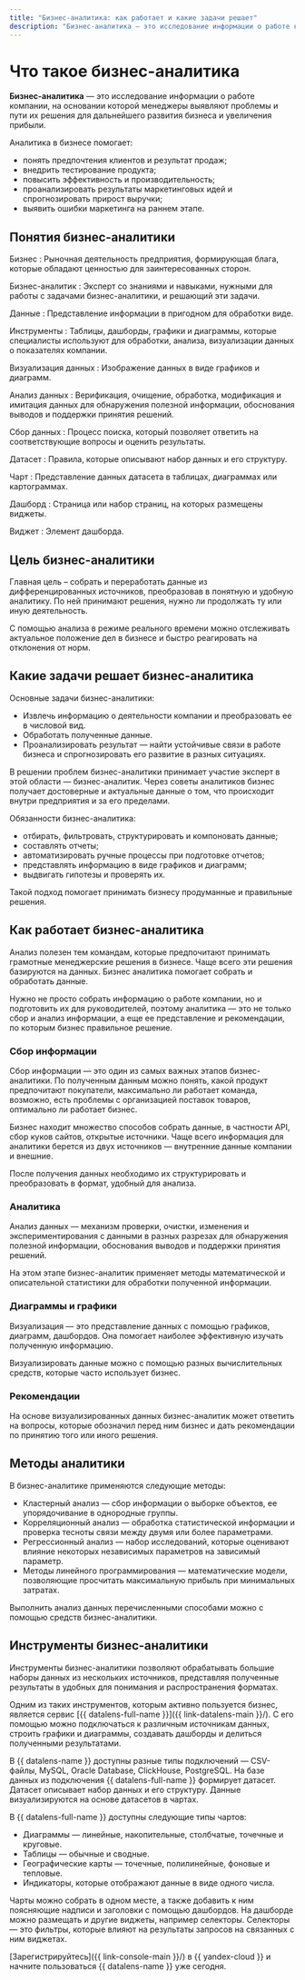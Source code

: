 ```yaml
---
title: "Бизнес-аналитика: как работает и какие задачи решает"
description: "Бизнес-аналитика — это исследование информации о работе компании, на основании которой менеджеры выявляют проблемы и пути их решения для дальнейшего развития бизнеса и увеличения прибыли. В статье рассмотрим цели, инструменты, а также типы задач, которые решает бизнес-аналитика."
---
```


# Что такое бизнес-аналитика

**Бизнес-аналитика** — это исследование информации о работе компании, на основании которой менеджеры выявляют проблемы и пути их решения для дальнейшего развития бизнеса и увеличения прибыли.

Аналитика в бизнесе помогает:
* понять предпочтения клиентов и результат продаж;
* внедрить тестирование продукта;
* повысить эффективность и производительность;
* проанализировать результаты маркетинговых идей и спрогнозировать прирост выручки;
* выявить ошибки маркетинга на раннем этапе.

## Понятия бизнес-аналитики

Бизнес
:   Рыночная деятельность предприятия, формирующая блага, которые обладают ценностью для заинтересованных сторон.

Бизнес-аналитик
:   Эксперт со знаниями и навыками, нужными для работы с задачами бизнес-аналитики, и решающий эти задачи.

Данные
:   Представление информации в пригодном для обработки виде.

Инструменты
:   Таблицы, дашборды, графики и диаграммы, которые специалисты используют для обработки, анализа, визуализации данных о показателях компании.

Визуализация данных
:   Изображение данных в виде графиков и диаграмм.

Анализ данных
:   Верификация, очищение, обработка, модификация и имитация данных для обнаружения полезной информации, обоснования выводов и поддержки принятия решений.

Сбор данных
:   Процесс поиска, который позволяет ответить на соответствующие вопросы и оценить результаты.

Датасет
:   Правила, которые описывают набор данных и его структуру.

Чарт
:   Представление данных  датасета в таблицах, диаграммах или картограммах.

Дашборд
:   Страница или набор страниц, на которых размещены виджеты.

Виджет
:   Элемент дашборда.


## Цель бизнес-аналитики

Главная цель – собрать и переработать данные из дифференцированных источников, преобразовав в понятную и удобную аналитику. По ней принимают решения, нужно ли продолжать ту или иную деятельность.

С помощью анализа в режиме реального времени можно отслеживать актуальное положение дел в бизнесе и быстро реагировать на отклонения от норм.


## Какие задачи решает бизнес-аналитика

Основные задачи бизнес-аналитики:
* Извлечь информацию о деятельности компании и преобразовать ее в числовой вид.
* Обработать полученные данные.
* Проанализировать результат — найти устойчивые связи в работе бизнеса и спрогнозировать его развитие в разных ситуациях.

В решении проблем бизнес-аналитики принимает участие эксперт в этой области — бизнес-аналитик. Через советы аналитиков бизнес получает достоверные и актуальные данные о том, что происходит внутри предприятия и за его пределами.

Обязанности бизнес-аналитика:
* отбирать, фильтровать, структурировать и компоновать данные;
* составлять отчеты;
* автоматизировать ручные процессы при подготовке отчетов;
* представлять информацию в виде графиков и диаграмм;
* выдвигать гипотезы и проверять их.

Такой подход помогает принимать бизнесу продуманные и правильные решения.


## Как работает бизнес-аналитика

Анализ полезен тем командам, которые предпочитают принимать грамотные менеджерские решения в бизнесе. Чаще всего эти решения базируются на данных. Бизнес аналитика помогает собрать и обработать данные.

Нужно не просто собрать информацию о работе компании, но и подготовить их для руководителей, поэтому аналитика — это не только сбор и анализ информации, а еще ее представление и рекомендации, по которым бизнес правильное решение.

### Сбор информации

Сбор информации — это один из самых важных этапов бизнес-аналитики. По полученным данным можно понять, какой продукт предпочитают покупатели, максимально ли работает команда, возможно, есть проблемы с организацией поставок товаров, оптимально ли работает бизнес.

Бизнес находит множество способов собрать данные, в частности API, сбор куков сайтов, открытые источники. Чаще всего информация для аналитики берется из двух источников — внутренние данные компании и внешние.

После получения данных необходимо их структурировать и преобразовать в формат, удобный для анализа.

### Аналитика

Анализ данных — механизм проверки, очистки, изменения и экспериментирования с данными в разных разрезах для обнаружения полезной информации, обоснования выводов и поддержки принятия решений.

На этом этапе бизнес-аналитик применяет методы математической и описательной статистики для обработки полученной информации.

### Диаграммы и графики

Визуализация — это представление данных с помощью графиков, диаграмм, дашбордов.  Она помогает наиболее эффективную изучать полученную информацию.

Визуализировать данные можно с помощью разных вычислительных средств, которые часто использует бизнес.

### Рекомендации

На основе визуализированных данных бизнес-аналитик может ответить на вопросы, которые обозначил перед ним бизнес и дать рекомендации по принятию того или иного решения.

## Методы аналитики

В бизнес-аналитике применяются следующие методы:
* Кластерный анализ — сбор информации о выборке объектов, ее упорядочивание в однородные группы.
* Корреляционный анализ — обработка статистической информации и проверка тесноты связи между двумя или более параметрами.
* Регрессионный анализ — набор исследований, которые оценивают влияние некоторых независимых параметров на зависимый параметр.
* Методы линейного программирования — математические модели, позволяющие просчитать максимальную прибыль при минимальных затратах.

Выполнить анализ данных перечисленными способами можно с помощью средств бизнес-аналитики.

## Инструменты бизнес-аналитики

Инструменты бизнес-аналитики позволяют обрабатывать большие наборы данных из нескольких источников, представляя полученные результаты в удобных для понимания и распространения форматах.

Одним из таких инструментов, которым активно пользуется бизнес, является сервис [{{ datalens-full-name }}]({{ link-datalens-main }}/). С его помощью можно подключаться к различным источникам данных, строить графики и диаграммы, создавать дашборды и делиться полученными результатами.

В {{ datalens-name }} доступны разные типы подключений — CSV-файлы, MySQL, Oracle Database, ClickHouse, PostgreSQL. На базе  данных из подключения {{ datalens-full-name }} формирует датасет. Датасет описывает набор данных и его структуру. Данные визуализируются на основе датасетов в чартах.

В {{ datalens-full-name }} доступны следующие типы чартов:
* Диаграммы — линейные, накопительные, столбчатые, точечные и круговые.
* Таблицы — обычные и сводные.
* Географические карты — точечные, полилинейные, фоновые и тепловые.
* Индикаторы, которые отображают данные в виде одного числа.

Чарты можно собрать в одном месте, а также добавить к ним поясняющие надписи и заголовки с помощью дашбордов.  На дашборде можно размещать и другие виджеты, например селекторы. Селекторы — это фильтры, которые влияют на результаты запросов на связанных с ним виджетах.

[Зарегистрируйтесь]({{ link-console-main }}/) в {{ yandex-cloud }} и начните пользоваться {{ datalens-name }} уже сегодня.
